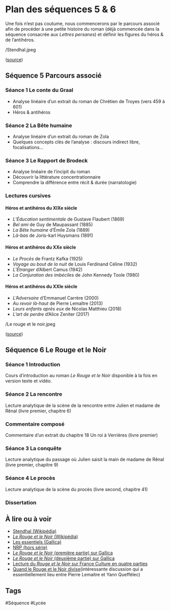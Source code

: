 # Plan des séquences 5 & 6
Une fois n’est pas coutume, nous commencerons par le parcours associé afin de procéder à une petite histoire du roman (déjà commencée dans la séquence consacrée aux *Lettres persanes*) et définir les figures du héros & de l’antihéros.

/Stendhal.jpeg

([source](https://gallica.bnf.fr/ark:/12148/btv1b6951725s.r=stendhal?rk=1030048;0))

## Séquence 5 Parcours associé
### Séance 1 Le conte du Graal
- Analyse linéaire d’un extrait du roman de Chrétien de Troyes (vers 459 à 601)
- Héros & antihéros

### Séance 2 La Bête humaine
- Analyse linéaire d’un extrait du roman de Zola
- Quelques concepts clés de l’analyse : discours indirect libre, focalisations...

### Séance 3 Le Rapport de Brodeck
- Analyse linéaire de l’incipit du roman
- Découvrir la littérature concentrationnaire
- Comprendre la différence entre récit & durée (narratologie)

### Lectures cursives
#### Héros et antihéros du XIXe siècle 
- *L’Éducation sentimentale* de Gustave Flaubert (1869)
- *Bel ami* de Guy de Maupassant (1885)
- *La Bête humaine* d’Émile Zola (1889)
- *Là-bas* de Joris-karl Huysmans (1891)

#### Héros et antihéros du XXe siècle 
- *Le Procès* de Frantz Kafka (1925)
- *Voyage au bout de la nuit* de Louis Ferdinand Céline (1932)
- *L’Étranger* d’Albert Camus (1942)
- *La Conjuration des imbéciles* de John Kennedy Toole (1980)

#### Héros et antihéros du XXIe siècle 
- *L’Adversaire* d’Emmanuel Carrère (2000)
- *Au revoir là-haut* de Pierre Lemaître (2013)
- *Leurs enfants après eux* de Nicolas Matthieu (2018)
- *L’art de perdre* d’Alice Zeniter (2017)

/Le rouge et le noir.jpeg

([source](https://gallica.bnf.fr/ark:/12148/btv1b8623298f.image))

## Séquence 6 Le Rouge et le Noir
### Séance 1 Introduction
Cours d’introduction au roman *Le Rouge et le Noir* disponible à la fois en version texte et vidéo.

### Séance 2 La rencontre
Lecture analytique de la scène de la rencontre entre Julien et madame de Rênal (livre premier, chapitre 6)

### Commentaire composé
Commentaire d’un extrait du chapitre 18 Un roi à Verrières (livre premier)

### Séance 3 La conquête
Lecture analytique du passage où Julien saisit la main de madame de Rênal (livre premier, chapitre 9)

### Séance 4 Le procès
Lecture analytique de la scène du procès (livre second, chapitre 41)

### Dissertation

## À lire ou à voir

- [Stendhal (Wikipédia)](https://fr.wikipedia.org/wiki/Stendhal)
- [*Le Rouge et le Noir* (Wikipédia)](https://fr.wikipedia.org/wiki/Le_Rouge_et_le_Noir)
- [Les essentiels (Gallica)](https://gallica.bnf.fr/essentiels/stendhal/rouge-noir)
- [NRP (hors série)](https://www.calameo.com/read/0058035913734c99eab31)
- [*Le Rouge et le Noir* (première partie) sur Gallica](https://gallica.bnf.fr/ark:/12148/btv1b8623298f.image)
- [*Le Rouge et le Noir* (deuxième partie) sur Gallica](https://gallica.bnf.fr/ark:/12148/btv1b8623299v.image)
- [Lecture du *Rouge et le Noir* sur France Culture en quatre parties](https://youtu.be/Vgu6dpsso8I)
- [Quand le Rouge et le Noir divise](https://youtu.be/UyiSSlUPalI)(intéressante discussion qui a essentiellement lieu entre Pierre Lemaitre et Yann Queffélec)

## Tags

#Séquence #Lycée
